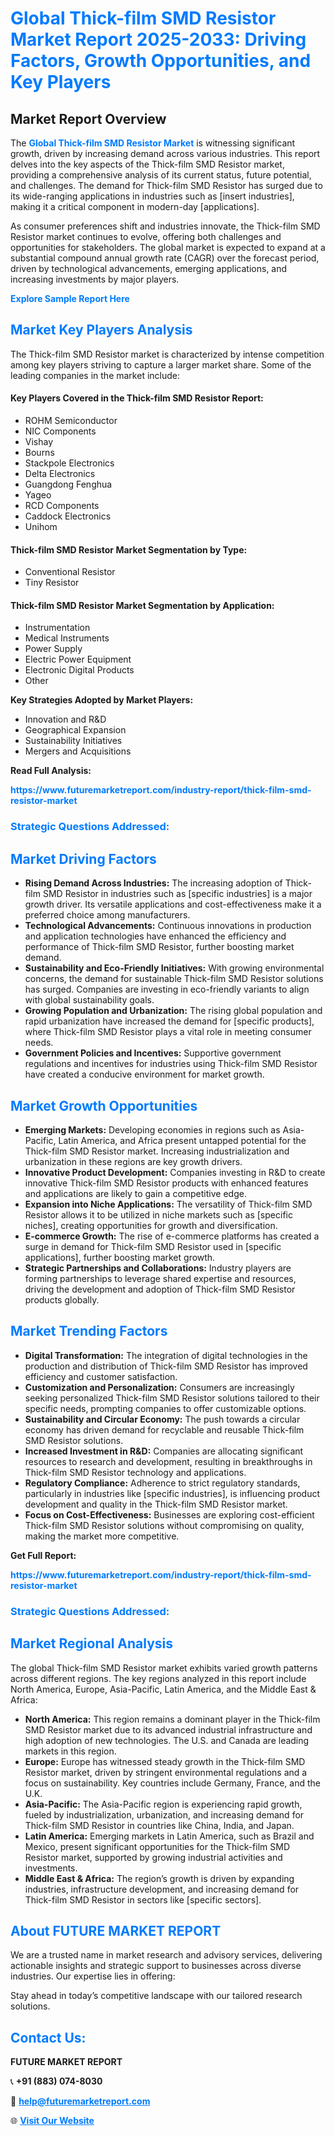 <h1 style="color: #007BFF;">Global Thick-film SMD Resistor Market Report 2025-2033: Driving Factors, Growth Opportunities, and Key Players</h1>

<section id="overview">
<h2>Market Report Overview</h2>
<p>The <a href="https://www.futuremarketreport.com/industry-report/thick-film-smd-resistor-market" style="color: #007BFF; text-decoration: none;"><strong>Global Thick-film SMD Resistor Market</strong></a> is witnessing significant growth, driven by increasing demand across various industries. This report delves into the key aspects of the Thick-film SMD Resistor market, providing a comprehensive analysis of its current status, future potential, and challenges. The demand for Thick-film SMD Resistor has surged due to its wide-ranging applications in industries such as [insert industries], making it a critical component in modern-day [applications].</p>
<p>As consumer preferences shift and industries innovate, the Thick-film SMD Resistor market continues to evolve, offering both challenges and opportunities for stakeholders. The global market is expected to expand at a substantial compound annual growth rate (CAGR) over the forecast period, driven by technological advancements, emerging applications, and increasing investments by major players.</p>
</section>

<section id="overview">
<p><a href="https://www.futuremarketreport.com/request-sample/reportId=81241" style="color: #007BFF; text-decoration: none;"><strong>Explore Sample Report Here</strong></a></p>
</section>

<section id="key-players">
<h2 style="color: #007BFF;">Market Key Players Analysis</h2>
<p>The Thick-film SMD Resistor market is characterized by intense competition among key players striving to capture a larger market share. Some of the leading companies in the market include:</p>
<h4>Key Players Covered in the Thick-film SMD Resistor Report:</h4>
<ul><li>ROHM Semiconductor</li><li>NIC Components</li><li>Vishay</li><li>Bourns</li><li>Stackpole Electronics</li><li>Delta Electronics</li><li>Guangdong Fenghua</li><li>Yageo</li><li>RCD Components</li><li>Caddock Electronics</li><li>Unihom</li></ul>
<h4>Thick-film SMD Resistor Market Segmentation by Type:</h4>
<ul><li>Conventional Resistor</li><li>Tiny Resistor</li></ul>

<h4>Thick-film SMD Resistor Market Segmentation by Application:</h4>
<ul><li>Instrumentation</li><li>Medical Instruments</li><li>Power Supply</li><li>Electric Power Equipment</li><li>Electronic Digital Products</li><li>Other</li></ul>
<p><strong>Key Strategies Adopted by Market Players:</strong></p>
<ul>
<li>Innovation and R&D</li>
<li>Geographical Expansion</li>
<li>Sustainability Initiatives</li>
<li>Mergers and Acquisitions</li>
</ul>
</section>

<section>
<p><strong>Read Full Analysis: </strong></p><a href="https://www.futuremarketreport.com/industry-report/thick-film-smd-resistor-market" style="color: #007BFF; text-decoration: none;"><strong>https://www.futuremarketreport.com/industry-report/thick-film-smd-resistor-market</strong></a>
<h3 style="color: #007BFF;">Strategic Questions Addressed:</h3>
</section>

<section id="driving-factors">
<h2 style="color: #007BFF;">Market Driving Factors</h2>
<ul>
<li><strong>Rising Demand Across Industries:</strong> The increasing adoption of Thick-film SMD Resistor in industries such as [specific industries] is a major growth driver. Its versatile applications and cost-effectiveness make it a preferred choice among manufacturers.</li>
<li><strong>Technological Advancements:</strong> Continuous innovations in production and application technologies have enhanced the efficiency and performance of Thick-film SMD Resistor, further boosting market demand.</li>
<li><strong>Sustainability and Eco-Friendly Initiatives:</strong> With growing environmental concerns, the demand for sustainable Thick-film SMD Resistor solutions has surged. Companies are investing in eco-friendly variants to align with global sustainability goals.</li>
<li><strong>Growing Population and Urbanization:</strong> The rising global population and rapid urbanization have increased the demand for [specific products], where Thick-film SMD Resistor plays a vital role in meeting consumer needs.</li>
<li><strong>Government Policies and Incentives:</strong> Supportive government regulations and incentives for industries using Thick-film SMD Resistor have created a conducive environment for market growth.</li>
</ul>
</section>

<section id="growth-opportunities">
<h2 style="color: #007BFF;">Market Growth Opportunities</h2>
<ul>
<li><strong>Emerging Markets:</strong> Developing economies in regions such as Asia-Pacific, Latin America, and Africa present untapped potential for the Thick-film SMD Resistor market. Increasing industrialization and urbanization in these regions are key growth drivers.</li>
<li><strong>Innovative Product Development:</strong> Companies investing in R&D to create innovative Thick-film SMD Resistor products with enhanced features and applications are likely to gain a competitive edge.</li>
<li><strong>Expansion into Niche Applications:</strong> The versatility of Thick-film SMD Resistor allows it to be utilized in niche markets such as [specific niches], creating opportunities for growth and diversification.</li>
<li><strong>E-commerce Growth:</strong> The rise of e-commerce platforms has created a surge in demand for Thick-film SMD Resistor used in [specific applications], further boosting market growth.</li>
<li><strong>Strategic Partnerships and Collaborations:</strong> Industry players are forming partnerships to leverage shared expertise and resources, driving the development and adoption of Thick-film SMD Resistor products globally.</li>
</ul>
</section>

<section id="trending-factors">
<h2 style="color: #007BFF;">Market Trending Factors</h2>
<ul>
<li><strong>Digital Transformation:</strong> The integration of digital technologies in the production and distribution of Thick-film SMD Resistor has improved efficiency and customer satisfaction.</li>
<li><strong>Customization and Personalization:</strong> Consumers are increasingly seeking personalized Thick-film SMD Resistor solutions tailored to their specific needs, prompting companies to offer customizable options.</li>
<li><strong>Sustainability and Circular Economy:</strong> The push towards a circular economy has driven demand for recyclable and reusable Thick-film SMD Resistor solutions.</li>
<li><strong>Increased Investment in R&D:</strong> Companies are allocating significant resources to research and development, resulting in breakthroughs in Thick-film SMD Resistor technology and applications.</li>
<li><strong>Regulatory Compliance:</strong> Adherence to strict regulatory standards, particularly in industries like [specific industries], is influencing product development and quality in the Thick-film SMD Resistor market.</li>
<li><strong>Focus on Cost-Effectiveness:</strong> Businesses are exploring cost-efficient Thick-film SMD Resistor solutions without compromising on quality, making the market more competitive.</li>
</ul>
</section>

<section>
<p><strong>Get Full Report: </strong></p><a href="https://www.futuremarketreport.com/industry-report/thick-film-smd-resistor-market" style="color: #007BFF; text-decoration: none;"><strong>https://www.futuremarketreport.com/industry-report/thick-film-smd-resistor-market</strong></a>
<h3 style="color: #007BFF;">Strategic Questions Addressed:</h3>
</section>


<section id="regional-analysis">
<h2 style="color: #007BFF;">Market Regional Analysis</h2>
<p>The global Thick-film SMD Resistor market exhibits varied growth patterns across different regions. The key regions analyzed in this report include North America, Europe, Asia-Pacific, Latin America, and the Middle East & Africa:</p>
<ul>
<li><strong>North America:</strong> This region remains a dominant player in the Thick-film SMD Resistor market due to its advanced industrial infrastructure and high adoption of new technologies. The U.S. and Canada are leading markets in this region.</li>
<li><strong>Europe:</strong> Europe has witnessed steady growth in the Thick-film SMD Resistor market, driven by stringent environmental regulations and a focus on sustainability. Key countries include Germany, France, and the U.K.</li>
<li><strong>Asia-Pacific:</strong> The Asia-Pacific region is experiencing rapid growth, fueled by industrialization, urbanization, and increasing demand for Thick-film SMD Resistor in countries like China, India, and Japan.</li>
<li><strong>Latin America:</strong> Emerging markets in Latin America, such as Brazil and Mexico, present significant opportunities for the Thick-film SMD Resistor market, supported by growing industrial activities and investments.</li>
<li><strong>Middle East & Africa:</strong> The region’s growth is driven by expanding industries, infrastructure development, and increasing demand for Thick-film SMD Resistor in sectors like [specific sectors].</li>
</ul>
</section>

<footer>
<h2 style="color: #007BFF;">About FUTURE MARKET REPORT</h2>
<p>We are a trusted name in market research and advisory services, delivering actionable insights and strategic support to businesses across diverse industries. Our expertise lies in offering:</p>

<p>Stay ahead in today’s competitive landscape with our tailored research solutions.</p>

<h2 style="color: #007BFF;">Contact Us:</h2>
<p><strong>FUTURE MARKET REPORT</strong></p>
<p>📞 <strong>+91 (883) 074-8030</strong></p>
<p>📧 <strong><a href="mailto:help@futuremarketreport.com" style="color: #007BFF;">help@futuremarketreport.com</a></strong></p>
<p>🌐 <strong><a href="https://www.futuremarketreport.com/" style="color: #007BFF;">Visit Our Website</a></strong></p>
</footer>